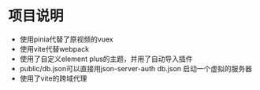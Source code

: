# 项目说明

- 使用pinia代替了原视频的vuex
- 使用vite代替webpack
- 使用了自定义element plus的主题，并用了自动导入插件
- public/db.json可以直接用json-server-auth db.json 启动一个虚拟的服务器
- 使用了vite的跨域代理